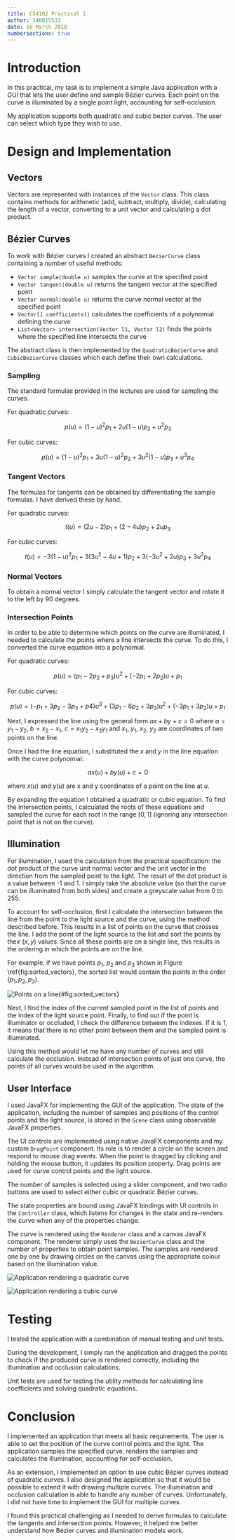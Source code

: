 ```yaml
---
title: CS4102 Practical 1
author: 140015533
date: 16 March 2018
numbersections: true
---
```


# Introduction

In this practical, my task is to implement a simple Java application with a GUI that lets the user define and sample Bézier curves. Each point on the curve is illuminated by a single point light, accounting for self-occlusion.

My application supports both quadratic and cubic bezier curves. The user can select which type they wish to use.

# Design and Implementation

## Vectors

Vectors are represented with instances of the `Vector` class. This class contains methods for arithmetic (add, subtract, multiply, divide), calculating the length of a vector, converting to a unit vector and calculating a dot product.

## Bézier Curves

To work with Bézier curves I created an abstract `BezierCurve` class containing a number of useful methods:

* `Vector sample(double u)` samples the curve at the specified point
* `Vector tangent(double u)` returns the tangent vector at the specified point
* `Vector normal(double u)` returns the curve normal vector at the specified point
* `Vector[] coefficients()` calculates the coefficients of a polynomial defining the curve
* `List<Vector> intersection(Vector l1, Vector l2)` finds the points where the specified line intersects the curve

The abstract class is then implemented by the `QuadraticBezierCurve` and `CubicBezierCurve` classes which each define their own calculations.

### Sampling

The standard formulas provided in the lectures are used for sampling the curves.

For quadratic curves:

$$p(u) = (1-u)^2 p_1 + 2u (1-u) p_2 + u^2 p_3$$

For cubic curves:

$$p(u) = (1-u)^3 p_1 + 3u (1-u)^2 p_2 + 3u^2 (1-u) p_3 + u^3 p_4$$

### Tangent Vectors

The formulas for tangents can be obtained by differentiating the sample formulas. I have derived these by hand.

For quadratic curves:

$$t(u) = (2u - 2) p_1 + (2 - 4u) p_2 + 2u p_3$$

For cubic curves:

$$t(u) = -3 (1-u)^2 p_1 + 3 (3u^2 - 4u + 1) p_2 + 3 (-3u^2 + 2u) p_3 + 3u^2 p_4$$

### Normal Vectors

To obtain a normal vector I simply calculate the tangent vector and rotate it to the left by 90 degrees.

### Intersection Points

In order to be able to determine which points on the curve are illuminated, I needed to calculate the points where a line intersects the curve. To do this, I converted the curve equation into a polynomial.

For quadratic curves:

$$p(u) = (p_1 - 2 p_2 + p_3) u^2 + (-2 p_1 + 2 p_2) u + p_1$$

For cubic curves:

$$p(u) = (-p_1 + 3 p_2 - 3 p_3 + p4) u^3 + (3 p_1 - 6 p_2 + 3 p_3) u^2 + (-3 p_1 + 3 p_2) u + p_1$$

Next, I expressed the line using the general form $ax + by + c = 0$ where $a = y_1 - y_2$, $b = x_2 - x_1$, $c = x_1 y_2 - x_2 y_1$ and $x_1$, $y_1$, $x_2$, $y_2$ are coordinates of two points on the line.

Once I had the line equation, I substituted the $x$ and $y$ in the line equation with the curve polynomial:

$$a x(u) + b y(u) + c = 0$$

where $x(u)$ and $y(u)$ are x and y coordinates of a point on the line at $u$.

By expanding the equation I obtained a quadratic or cubic equation. To find the intersection points, I calculated the roots of these equations and sampled the curve for each root in the range $[0, 1]$ (ignoring any intersection point that is not on the curve).

## Illumination

For illumination, I used the calculation from the practical specification: the dot product of the curve unit normal vector and the unit vector in the direction from the sampled point to the light. The result of the dot product is a value between -1 and 1. I simply take the absolute value (so that the curve can be illuminated from both sides) and create a greyscale value from 0 to 255.

To account for self-occlusion, first I calculate the intersection between the line from the point to the light source and the curve, using the method described before. This results in a list of points on the curve that crosses the line. I add the point of the light source to the list and sort the points by their $(x, y)$ values. Since all these points are on a single line, this results in the ordering in which the points are on the line.

For example, if we have points $p_1$, $p_2$ and $p_3$ shown in Figure \ref{fig:sorted_vectors}, the sorted list would contain the points in the order $(p_1, p_2, p_3)$.

![Points on a line](images/sorted_vectors.png){#fig:sorted_vectors}

Next, I find the index of the current sampled point in the list of points and the index of the light source point. Finally, to find out if the point is illuminator or occluded, I check the difference between the indexes. If it is 1, it means that there is no other point between them and the sampled point is illuminated.

Using this method would let me have any number of curves and still calculate the occlusion. Instead of intersection points of just one curve, the points of all curves would be used in the algorithm.

## User Interface

I used JavaFX for implementing the GUI of the application. The state of the application, including the number of samples and positions of the control points and the light source, is stored in the `Scene` class using observable JavaFX properties.

The UI controls are implemented using native JavaFX components and my custom `DragPoint` component. Its role is to render a circle on the screen and respond to mouse drag events. When the point is dragged by clicking and holding the mouse button, it updates its position property. Drag points are used for curve control points and the light source.

The number of samples is selected using a slider component, and two radio buttons are used to select either cubic or quadratic Bézier curves.

The state properties are bound using JavaFX bindings with UI controls in the `Controller` class, which listens for changes in the state and re-renders the curve when any of the properties change.

The curve is rendered using the `Renderer` class and a canvas JavaFX component. The renderer simply uses the `BezierCurve` class and the number of properties to obtain point samples. The samples are rendered one by one by drawing circles on the canvas using the appropriate colour based on the illumination value.

![Application rendering a quadratic curve](images/app_quadratic.png)

![Application rendering a cubic curve](images/app_cubic.png)

# Testing

I tested the application with a combination of manual testing and unit tests.

During the development, I simply ran the application and dragged the points to check if the produced curve is rendered correctly, including the illumination and occlusion calculations.

Unit tests are used for testing the utility methods for calculating line coefficients and solving quadratic equations.

# Conclusion

I implemented an application that meets all basic requirements. The user is able to set the position of the curve control points and the light. The application samples the specified curve, renders the samples and calculates the illumination, accounting for self-occlusion.

As an extension, I implemented an option to use cubic Bézier curves instead of quadratic curves. I also designed the application so that it would be possible to extend it with drawing multiple curves. The illumination and occlusion calculation is able to handle any number of curves. Unfortunately, I did not have time to implement the GUI for multiple curves.

I found this practical challenging as I needed to derive formulas to calculate the tangents and intersection points. However, it helped me better understand how Bézier curves and illumination models work.